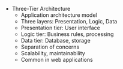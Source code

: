 - Three-Tier Architecture
  - Application architecture model
  - Three layers: Presentation, Logic, Data
  - Presentation tier: User interface
  - Logic tier: Business rules, processing
  - Data tier: Database, storage
  - Separation of concerns
  - Scalability, maintainability
  - Common in web applications
